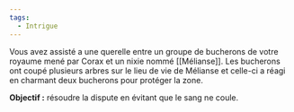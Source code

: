 ```yaml
---
tags:
  - Intrigue
---
```

Vous avez assisté a une querelle entre un groupe de bucherons de votre royaume mené par Corax et un nixie nommé [[Mélianse]]. Les bucherons ont coupé plusieurs arbres sur le lieu de vie de Mélianse et celle-ci a réagi en charmant deux bucherons pour protéger la zone.

**Objectif :** résoudre la dispute en évitant que le sang ne coule.